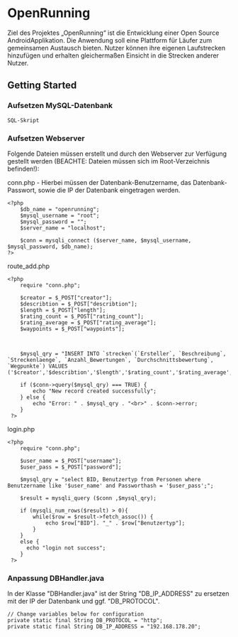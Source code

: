 # OpenRunning
Ziel des Projektes „OpenRunning“ ist die Entwicklung einer Open Source AndroidApplikation. Die Anwendung soll eine Plattform für Läufer zum gemeinsamen Austausch bieten. Nutzer können ihre eigenen Laufstrecken hinzufügen und erhalten gleichermaßen Einsicht in die Strecken anderer Nutzer. 
## Getting Started
### Aufsetzen MySQL-Datenbank
```
SQL-Skript
```
### Aufsetzen Webserver
Folgende Dateien müssen erstellt und durch den Webserver zur Verfügung gestellt werden (BEACHTE: Dateien müssen sich im Root-Verzeichnis befinden!):

conn.php - Hierbei müssen der Datenbank-Benutzername, das Datenbank-Passwort, sowie die IP der Datenbank eingetragen werden.
```
<?php
	$db_name = "openrunning";
	$mysql_username = "root";
	$mysql_password = "";
	$server_name = "localhost";
	
	$conn = mysqli_connect ($server_name, $mysql_username, $mysql_password, $db_name);
?>
```

route_add.php
```
<?php
	require "conn.php";
	
	$creator = $_POST["creator"];
	$describtion = $_POST["describtion"];
	$length = $_POST["length"];
	$rating_count = $_POST["rating_count"];
	$rating_average = $_POST["rating_average"];
	$waypoints = $_POST["waypoints"];
	
	
	
	$mysql_qry = "INSERT INTO `strecken`(`Ersteller`, `Beschreibung`, `Streckenlaenge`, `Anzahl_Bewertungen`, `Durchschnittsbewertung`, `Wegpunkte`) VALUES ('$creator','$describtion','$length','$rating_count','$rating_average','$waypoints');";
		
	if ($conn->query($mysql_qry) === TRUE) {
		echo "New record created successfully";
	} else {
		echo "Error: " . $mysql_qry . "<br>" . $conn->error;
	}
 ?>
```

login.php
```
<?php
	require "conn.php";
	
	$user_name = $_POST["username"];
	$user_pass = $_POST["password"];
	
	$mysql_qry = "select BID, Benutzertyp from Personen where Benutzername like '$user_name' and Passworthash = '$user_pass';";
	
	$result = mysqli_query ($conn ,$mysql_qry);
	
	if (mysqli_num_rows($result) > 0){
		while($row = $result->fetch_assoc()) {
			echo $row["BID"]. "_" . $row["Benutzertyp"];
		}
	}
	else {
	  echo "login not success";
	}
 ?>
```

### Anpassung DBHandler.java
In der Klasse "DBHandler.java" ist der String "DB_IP_ADDRESS" zu ersetzen mit der IP der Datenbank und ggf. "DB_PROTOCOL".
```
// Change variables below for configuration
private static final String DB_PROTOCOL = "http";
private static final String DB_IP_ADDRESS = "192.168.178.20";
```
